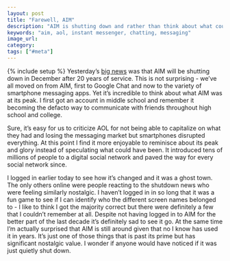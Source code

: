 ```yaml
---
layout: post
title: "Farewell, AIM"
description: "AIM is shutting down and rather than think about what could have been we should remember how it was in its prime."
keywords: "aim, aol, instant messenger, chatting, messaging"
image_url:
category:
tags: ["#meta"]
---
```

{% include setup %}
Yesterday’s [big news](https://www.theverge.com/2017/10/6/16435690/aim-shutting-down-after-20-years-aol-instant-messenger) was that AIM will be shutting down in December after 20 years of service. This is not surprising - we’ve all moved on from AIM, first to Google Chat and now to the variety of smartphone messaging apps. Yet it’s incredible to think about what AIM was at its peak. I first got an account in middle school and remember it becoming the defacto way to communicate with friends throughout high school and college.

Sure, it’s easy for us to criticize AOL for not being able to capitalize on what they had and losing the messaging market but smartphones disrupted everything. At this point I find it more enjoyable to reminisce about its peak and glory instead of speculating what could have been. It  introduced tens of millions of people to a digital social network and paved the way for every social network since.

I logged in earlier today to see how it’s changed and it was a ghost town. The only others online were people reacting to the shutdown news who were feeling similarly nostalgic. I haven’t logged in in so long that it was a fun game to see if I can identify who the different screen names belonged to - I like to think I got the majority correct but there were definitely a few that I couldn’t remember at all. Despite not having logged in to AIM for the better part of the last decade it’s definitely sad to see it go. At the same time I’m actually surprised that AIM is still around given that no I know has used it in years. It’s just one of those things that is past its prime but has significant nostalgic value. I wonder if anyone would have noticed if it was just quietly shut down.
